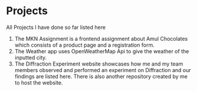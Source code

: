 # Projects
All Projects I have done so far listed here

1. The MKN Assignment is a frontend assignment about Amul Chocolates which consists of a product page and a registration form.
2. The Weather app uses OpenWeatherMap Api to give the weather of the inputted city.
3. The Diffraction Experiment website showcases how me and my team members observed and performed an experiment on Diffraction and our findings are listed here. There is also another repository created by me to host the website.
